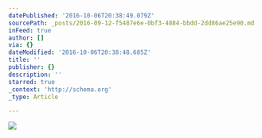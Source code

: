 ```yaml
---
datePublished: '2016-10-06T20:38:49.079Z'
sourcePath: _posts/2016-09-12-f5487e6e-0bf3-4884-bbdd-2dd86ae25e90.md
inFeed: true
author: []
via: {}
dateModified: '2016-10-06T20:38:48.685Z'
title: ''
publisher: {}
description: ''
starred: true
_context: 'http://schema.org'
_type: Article

---
```

![](https://the-grid-user-content.s3-us-west-2.amazonaws.com/1bb465ca-5253-48ba-b2cf-70d91cd4131e.jpg)